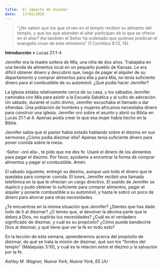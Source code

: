 ```yaml
---
title:  El impacto de diezmar
date:   17/02/2018
---
```


><p></p>
>“¿No saben que los que sirven en el templo reciben su alimento del templo, y que los que atienden el altar participan de lo que se ofrece en el altar? Así también el Señor ha ordenado que quienes predican el evangelio vivan de este ministerio” (1 Corintios 9:13, 14) 

**Introducción >** Lucas 21:1-4

Jennifer era la madre soltera de Mía, una niña de dos años. Trabajaba en una tienda de alimentos local en un pequeño pueblo de Kansas. Le era difícil obtener dinero y descubrió que, luego de pagar el alquiler de su departamento y comprar alimentos para ella y para Mía, no tenía suficiente dinero para el combustible de su automóvil. ¿Qué podía hacer Jennifer? 

La iglesia estaba relativamente cerca de su casa, y los sábados Jennifer caminaba con Mía para asistir a la Escuela Sabática y al culto de adoración. Un sábado, durante el culto divino, Jennifer escuchaba el llamado a dar ofrendas. Una población de hombres y mujeres africanos necesitaba dinero para construir una iglesia. Jennifer oró sobre el asunto y abrió su Biblia en Lucas 21:1 al 4. Apenas podía creer lo que esa mujer había hecho en la Biblia. 

Jennifer sabía que el pastor había estado hablando sobre el diezmo en sus sermones ¿Cómo podía diezmar ella? Apenas tenía suficiente dinero para poner comida sobre la mesa.

-Señor -oró ella-, te pido que me des fe. Usaré el dinero de los alimentos para pagar el diezmo. Por favor, ayúdame a encontrar la forma de comprar alimentos y pagar el combustible. Amén.

El sábado siguiente, entregó su diezmo, aunque usó todo el dinero que le quedaba para comprar comida. El lunes, Jennifer recibió una llamada telefónica en la que le ofrecían un cargo directivo. El sueldo de Jennifer se duplicó y pudo obtener lo suficiente para comprar alimentos, pagar el alquiler y ponerle combustible a su automóvil, y hasta le sobró un poco de dinero para ahorrar para otras necesidades. 

¿Te encuentras en la misma situación que Jennifer? ¿Sientes que has dado todo de ti al diezmar? ¿O temes que, al devolver la décima parte que le debes a Dios, no suplirás tus necesidades? ¿Cuál es el verdadero significado de diezmar, y cuál es su propósito? ¿Cómo puede bendecirte Dios al diezmar, y qué tiene que ver la fe en todo esto? 

En la lección de esta semana, aprenderemos acerca del propósito de diezmar, de qué se trata la misión de diezmar, qué son los "fondos del templo" (Malaquías 3:10), y cuál es la relación entre el diezmo y la salvación por la fe.

_Ashley M. Wagner, Nueva York, Nueva York, EE.UU_